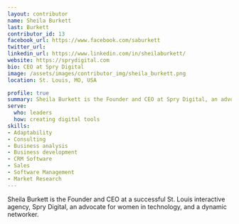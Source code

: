 ```yaml
---
layout: contributor
name: Sheila Burkett
last: Burkett
contributor_id: 13
facebook_url: https://www.facebook.com/saburkett
twitter_url: 
linkedin_url: https://www.linkedin.com/in/sheilaburkett/
website: https://sprydigital.com
bio: CEO at Spry Digital
image: /assets/images/contributor_img/sheila_burkett.png
location: St. Louis, MO, USA

profile: true
summary: Sheila Burkett is the Founder and CEO at Spry Digital, an advocate for women in technology, and a dynamic networker.
serve:
  who: leaders
  how: creating digital tools
skills:
- Adaptability
- Consulting
- Business analysis
- Business development
- CRM Software
- Sales
- Software Management
- Market Research
---
```


Sheila Burkett is the Founder and CEO at a successful St. Louis interactive agency, Spry Digital, an advocate for women in technology, and a dynamic networker.